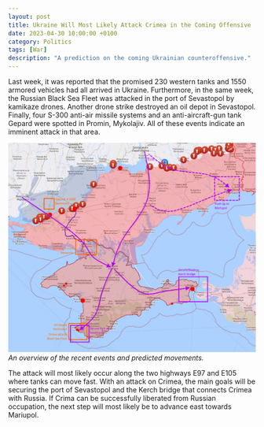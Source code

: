 ```yaml
---
layout: post
title: Ukraine Will Most Likely Attack Crimea in the Coming Offensive
date: 2023-04-30 10:00:00 +0100
category: Politics
tags: [War]
description: "A prediction on the coming Ukrainian counteroffensive."
---
```


Last week, it was reported that the promised 230 western tanks and 1550 armored vehicles had all arrived in Ukraine. Furthermore, in the same week, the Russian Black Sea Fleet was attacked in the port of Sevastopol by kamikaze drones. Another drone strike destroyed an oil depot in Sevastopol. Finally, four S-300 anti-air missile systems and an anti-aircraft-gun tank Gepard were spotted in Promin, Mykolajiv. All of these events indicate an imminent attack in that area.

![](/public/media/posts/ukraine-offensive/map.jpg)
*An overview of the recent events and predicted movements.*

The attack will most likely occur along the two highways E97 and E105 where tanks can move fast. With an attack on Crimea, the main goals will be securing the port of Sevastopol and the Kerch bridge that connects Crimea with Russia. If Crima can be successfully liberated from Russian occupation, the next step will most likely be to advance east towards Mariupol.
